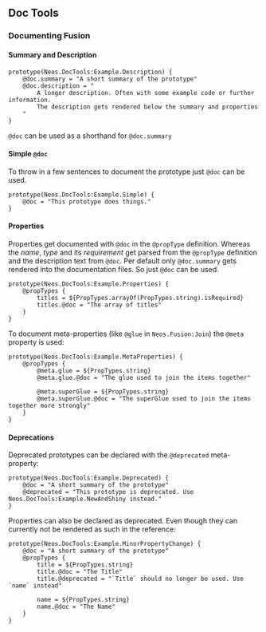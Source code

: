 ## Doc Tools

### Documenting Fusion

#### Summary and Description

```fusionlanguage
prototype(Neos.DocTools:Example.Description) {
    @doc.summary = "A short summary of the prototype"
    @doc.description = "
        A longer description. Often with some example code or further information.
        The description gets rendered below the summary and properties
    "
}
```

`@doc` can be used as a shorthand for `@doc.summary`

#### Simple `@doc`

To throw in a few sentences to document the prototype just `@doc` can be used.

```fusionlanguage
prototype(Neos.DocTools:Example.Simple) {
    @doc = "This prototype does things."
}
```

#### Properties

Properties get documented with `@doc` in the `@propType` definition. Whereas the *name*, *type* and its *requirement* get parsed from the `@propType` definition and the description text from `@doc`.
Per default only `@doc.summary` gets rendered into the documentation files. So just `@doc` can be used.

```fusionlanguage
prototype(Neos.DocTools:Example.Properties) {
    @propTypes {
        titles = ${PropTypes.arrayOf(PropTypes.string).isRequired}
        titles.@doc = "The array of titles"
    }
}
```

To document meta-properties (like `@glue` in `Neos.Fusion:Join`) the `@meta` property is used:

```fusionlanguage
prototype(Neos.DocTools:Example.MetaProperties) {
    @propTypes {
        @meta.glue = ${PropTypes.string}
        @meta.glue.@doc = "The glue used to join the items together"

        @meta.superGlue = ${PropTypes.string}
        @meta.superGlue.@doc = "The superGlue used to join the items together more strongly"
    }
}
```

#### Deprecations

Deprecated prototypes can be declared with the `@deprecated` meta-property:

```fusionlanguage
prototype(Neos.DocTools:Example.Deprecated) {
    @doc = "A short summary of the prototype"
    @deprecated = "This prototype is deprecated. Use Neos.DocTools:Example.NewAndShiny instead."
}
```

Properties can also be declared as deprecated. Even though they can currently not be rendered as such in the reference:

```fusionlanguage
prototype(Neos.DocTools:Example.MinorPropertyChange) {
    @doc = "A short summary of the prototype"
    @propTypes {
        title = ${PropTypes.string}
        title.@doc = "The Title"
        title.@deprecated = "`Title` should no longer be used. Use `name` instead"

        name = ${PropTypes.string}
        name.@doc = "The Name"
    }
}
```
